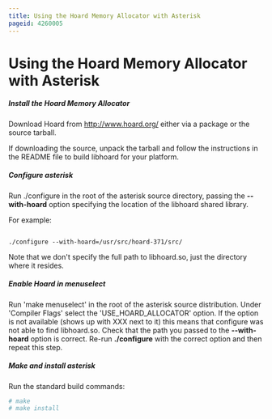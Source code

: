 ```yaml
---
title: Using the Hoard Memory Allocator with Asterisk
pageid: 4260005
---
```


Using the Hoard Memory Allocator with Asterisk
==============================================


##### Install the Hoard Memory Allocator


Download Hoard from <http://www.hoard.org/> either via a package or the source tarball.


If downloading the source, unpack the tarball and follow the instructions in the README file to build libhoard for your platform.


##### Configure asterisk


Run ./configure in the root of the asterisk source directory, passing the **--with-hoard** option specifying the location of the libhoard shared library.


For example:

```

./configure --with-hoard=/usr/src/hoard-371/src/

```

Note that we don't specify the full path to libhoard.so, just the directory where it resides.


##### Enable Hoard in menuselect


Run 'make menuselect' in the root of the asterisk source distribution. Under 'Compiler Flags' select the 'USE_HOARD_ALLOCATOR' option. If the option is not available (shows up with XXX next to it) this means that configure was not able to find libhoard.so. Check that the path you passed to the **--with-hoard** option is correct. Re-run **./configure** with the correct option and then repeat this step.


##### Make and install asterisk


Run the standard build commands:

```bash title=" " linenums="1"
# make
# make install

```

